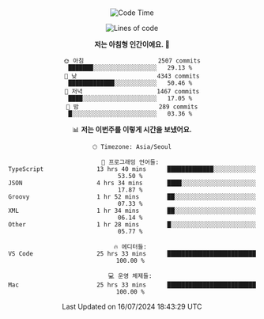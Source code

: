 <div align="center">

<br />

 <!--START_SECTION:waka-->
![Code Time](http://img.shields.io/badge/Code%20Time-2%2C805%20hrs%207%20mins-blue)

![Lines of code](https://img.shields.io/badge/%EC%A0%80%EB%8A%94%20%EC%97%AC%ED%83%9C%EA%B9%8C%EC%A7%80%20-4.4%20million%20%EC%A4%84%EC%9D%98%20%EC%BD%94%EB%93%9C%EB%A5%BC%20%EC%9E%91%EC%84%B1%ED%96%88%EC%96%B4%EC%9A%94.-blue)

**저는 아침형 인간이에요. 🐤** 

```text
🌞 아침                     2507 commits        ███████░░░░░░░░░░░░░░░░░░   29.13 % 
🌆 낮　                     4343 commits        █████████████░░░░░░░░░░░░   50.46 % 
🌃 저녁                     1467 commits        ████░░░░░░░░░░░░░░░░░░░░░   17.05 % 
🌙 밤　                     289 commits         █░░░░░░░░░░░░░░░░░░░░░░░░   03.36 % 
```


📊 **저는 이번주를 이렇게 시간을 보냈어요.** 

```text
🕑︎ Timezone: Asia/Seoul

💬 프로그래밍 언어들: 
TypeScript               13 hrs 40 mins      █████████████░░░░░░░░░░░░   53.50 % 
JSON                     4 hrs 34 mins       ████░░░░░░░░░░░░░░░░░░░░░   17.87 % 
Groovy                   1 hr 52 mins        ██░░░░░░░░░░░░░░░░░░░░░░░   07.33 % 
XML                      1 hr 34 mins        ██░░░░░░░░░░░░░░░░░░░░░░░   06.14 % 
Other                    1 hr 28 mins        █░░░░░░░░░░░░░░░░░░░░░░░░   05.77 % 

🔥 에디터들: 
VS Code                  25 hrs 33 mins      █████████████████████████   100.00 % 

💻 운영 체제들: 
Mac                      25 hrs 33 mins      █████████████████████████   100.00 % 
```


 Last Updated on 16/07/2024 18:43:29 UTC
<!--END_SECTION:waka-->

</div>
